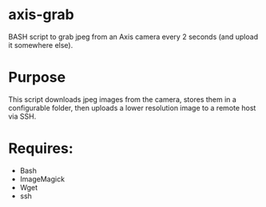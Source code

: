 # axis-grab
BASH script to grab jpeg from an Axis camera every 2 seconds (and upload it somewhere else).

# Purpose
This script downloads jpeg images from the camera, stores them in a configurable folder, then uploads a lower resolution image to a remote host via SSH.

# Requires:
* Bash
* ImageMagick
* Wget
* ssh
